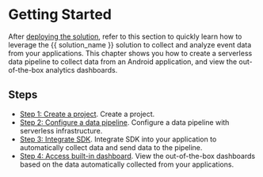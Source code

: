 # Getting Started

After [deploying the solution](../deployment/index.md), refer to this section to quickly learn how to leverage the {{ solution_name }} solution to collect and analyze event data from your applications. This chapter shows you how to create a serverless data pipeline to collect data from an Android application, and view the out-of-the-box analytics dashboards. 

## Steps 

- [Step 1: Create a project](./1.create-project.md). Create a project.
- [Step 2: Configure a data pipeline](./2.config-pipeline.md). Configure a data pipeline with serverless infrastructure.
- [Step 3: Integrate SDK](./3.integrate-sdk.md). Integrate SDK into your application to automatically collect data and send data to the pipeline.
- [Step 4: Access built-in dashboard](./4.view-dashboard.md). View the out-of-the-box dashboards based on the data automatically collected from your applications.  